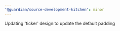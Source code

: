 ```yaml
---
'@guardian/source-development-kitchen': minor
---
```


Updating 'ticker' design to update the default padding
